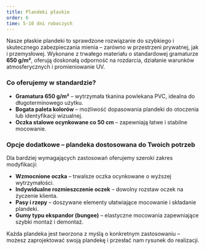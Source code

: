 ```yaml
---
title: Plandeki płaskie
order: 6
time: 5-10 dni roboczych
---
```

Nasze płaskie plandeki to sprawdzone rozwiązanie do szybkiego i skutecznego zabezpieczania mienia – zarówno w przestrzeni prywatnej, jak i przemysłowej. Wykonane z trwałego materiału o standardowej gramaturze **650 g/m²**, oferują doskonałą odporność na rozdarcia, działanie warunków atmosferycznych i promieniowanie UV.

### Co oferujemy w standardzie?

- **Gramatura 650 g/m²** – wytrzymała tkanina powlekana PVC, idealna do długoterminowego użytku.  
- **Bogata paleta kolorów** – możliwość dopasowania plandeki do otoczenia lub identyfikacji wizualnej.  
- **Oczka stalowe ocynkowane co 50 cm** – zapewniają łatwe i stabilne mocowanie.  

### Opcje dodatkowe – plandeka dostosowana do Twoich potrzeb

Dla bardziej wymagających zastosowań oferujemy szeroki zakres modyfikacji:

- **Wzmocnione oczka** – trwalsze oczka ocynkowane o wyższej wytrzymałości.  
- **Indywidualne rozmieszczenie oczek** – dowolny rozstaw oczek na życzenie klienta.  
- **Pasy i rzepy** – doszywane elementy ułatwiające mocowanie i składanie plandeki.  
- **Gumy typu ekspandor (bungee)** – elastyczne mocowania zapewniające szybki montaż i demontaż.  

Każda plandeka jest tworzona z myślą o konkretnym zastosowaniu – możesz zaprojektować swoją plandekę i przesłać nam rysunek do realizacji. 
